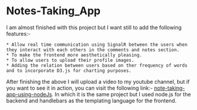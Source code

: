 # Notes-Taking_App

I am almost finished with this project but I want still to add the following features:-

	* Allow real time communication using SignalR between the users when they interact with each others in the comments and notes section.
	* To make the frontend more aesthetically pleasing.
	* To allow users to upload their profile images.
	* Adding the relation between users based on ther frequency of words and to incorporate D3.js for charting purposes.

After finishing the above I will upload a video to my youtube channel, but if you want to see it in action, you can visit the following link:- [note-taking-app-using-nodeJs](https://github.com/AlazzR/CLRS-Introduction-to-Algorithm/tree/master/Web-Development-Training/Note_Taking_with_Flask_and_Node). In which it is the same project but I used node.js for the backend and handlebars as the templating language for the frontend.
